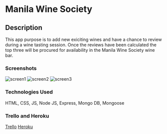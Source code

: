 # Manila Wine Society

## Description

This app purpose is to add new exiciting wines and have a chance to review during a wine tasting session.  Once the reviews have been calculated the top three will be procured for availability in the Manila Wine Society wine bar.  

### Screenshots
![screen1](https://user-images.githubusercontent.com/55121344/161135699-153fce2b-c2ec-46f6-b2a8-8b4d0e0ac129.gif)
![screen2](https://user-images.githubusercontent.com/55121344/161135820-f41aace2-a856-45f2-8cfb-4d002d5e9a91.gif)
![screen3](https://user-images.githubusercontent.com/55121344/161135908-c6a2103e-4b7c-40af-bf51-f4db1618cbd0.gif)

### Technologies Used

HTML, CSS, JS, Node JS, Express, Mongo DB, Mongoose

### Trello and Heroku 

[Trello](https://trello.com/b/6mm2wNsy/project-2)
[Heroku](https://mongoose-wines.herokuapp.com/)





